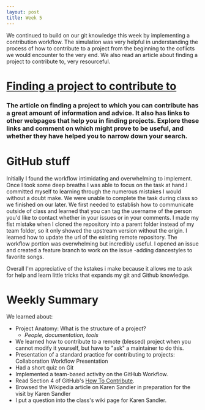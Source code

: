 ```yaml
---
layout: post
title: Week 5
---
```


We continued to build on our git knowledge this week by implementing a contribution workflow. The simulation was very helpful in understanding the process of  how to contribute to a project from the beginning to the coflicts we would encounter to the very end. We also read an article about finding a project to contribute to, very resourceful. 



# [Finding a project to contribute to ](https://opensource.guide/how-to-contribute/#finding-a-project-to-contribute-to)
### The article on finding a project to which you can contribute has a great amount of information and advice. It also has links to other webpages that help you in finding projects. Explore these links and comment on which might prove to be useful, and whether they have helped you to narrow down your search.



# GitHub stuff
Initially I found the workflow  intimidating  and overwhelming to implement. Once I took some deep breaths I was able to focus on the task at hand.I committed myself to learning through the numerous mistakes I would without a doubt make. We were unable to  complete the task during class so we finished on our later. We first needed to establish how to communicate outside of class and learned that you can tag the username of the person you'd like to contact whether in your issues or in your comments. I made my fist mistake  when I cloned the repository into a parent folder instead of my team folder, so it only showed the upstream version without the origin. I learned how to update the url of the existing remote repository. The workflow portion was overwhelming but incredibly useful. I opened an issue and created a feature branch to work on the issue -adding dancestyles to favorite songs.

Overall I'm appreciative of the  kstakes i make because it allows me to ask for help and learn little tricks that expands my git and Github knowledge. 


# Weekly Summary

We learned about:
- Project Anatomy: What is the structure of a project?
  - *People, documentation, tools*
- We learned how to contribute to a remote (blessed) project when you cannot modify it yourself, but have to "ask" a maintainer to do this.
- Presentation of a standard practice for contributing to projects: Collaboration Workflow Presentation
- Had a short quiz on Git
- Implemented a team-based activity on the GitHub Workflow.
- Read Section 4 of GitHub's [How To Contribute](https://opensource.guide/how-to-contribute/#finding-a-project-to-contribute-to).
- Browsed the Wikipedia article on Karen Sandler in preparation for the visit by Karen Sandler 
- I put a question into the class's wiki page  for Karen Sandler. 
